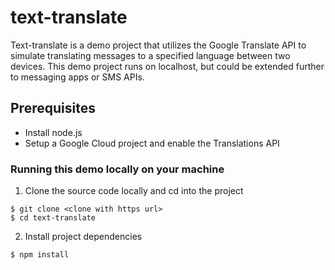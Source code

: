 # text-translate
Text-translate is a demo project that utilizes the Google Translate API to simulate translating messages to a specified language between two devices. This demo project runs on localhost, but could be extended further to messaging apps or SMS APIs.

## Prerequisites
* Install node.js
* Setup a Google Cloud project and enable the Translations API

### Running this demo locally on your machine
1. Clone the source code locally and cd into the project

```
$ git clone <clone with https url>
$ cd text-translate
```

2. Install project dependencies
```
$ npm install
```
